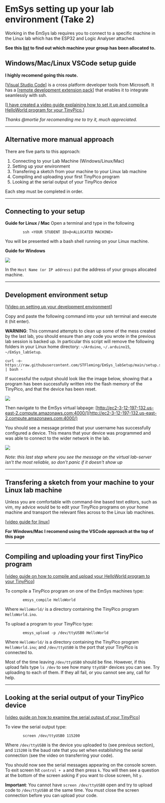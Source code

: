 # EmSys setting up your lab environment (Take 2) 

Working in the EmSys lab requires you to connect to a specific machine in the Linux lab which has the ESP32 and Logic Analyser attached. 

__See this [list](https://github.com/STFleming/EmSys_labSetup/tree/main/allocations) to find out which machine your group has been allocated to.__ 

## Windows/Mac/Linux VSCode setup guide
__I highly recomend going this route.__

[[Visual Studio Code](https://code.visualstudio.com/download)] is a cross platform developer tools from Microsoft. 
It has a [[remote development extension pack](https://marketplace.visualstudio.com/items?itemName=ms-vscode-remote.vscode-remote-extensionpack)] that enables it to integrate seamlessly with ssh.

[[I have created a video guide explaining how to set it up and compile a HelloWorld program for your TinyPico.](https://youtu.be/R_lnu_3s5aA)] 

_Thanks @mortie for recomending me to try it, much appreciated._

-----------------------------------------------------
## Alternative more manual approach
There are five parts to this approach:
1. Connecting to your Lab Machine (Windows/Linux/Mac)
2. Setting up your environment
3. Transfering a sketch from your machine to your Linux lab machine 
4. Compiling and uploading your first TinyPico program 
5. Looking at the serial output of your TinyPico device

Each step must be completed in order.

-----------------------------------------------------

## Connecting to your setup

__Guide for Linux / Mac__
Open a terminal and type in the following
``` 
        ssh <YOUR STUDENT ID>@<ALLOCATED MACHINE>
```

You will be presented with a bash shell running on your Linux machine.

__Guide for Windows__

![](imgs/putty.png)

In the ``Host Name (or IP address)`` put the address of your groups allocated machine.

------------------------------

## Development environment setup

[[Video on setting up your development environment](https://youtu.be/ucdD1zjaWeg)]

Copy and paste the following command into your ssh terminal and execute it (hit enter).

__WARNING__: This command attempts to clean up some of the mess created by the last lab, you should ensure than any code you wrote in the previous lab session is backed up. In particular this script will remove the following folders in your Linux home directory: ``~/Arduino``, ``~/.arduino15``, ``~/EmSys_labSetup``.  


```
curl -o- https://raw.githubusercontent.com/STFleming/EmSys_labSetup/main/setup.sh | bash -

```
If successful the output should look like the image below, showing that a program has been successfully written into the flash memory of the TinyPico, and that the device has been reset.

![](imgs/setup_success.png)

Then navigate to the EmSys virtual labpage: [http://ec2-3-12-197-132.us-east-2.compute.amazonaws.com:4000/](http://ec2-3-12-197-132.us-east-2.compute.amazonaws.com:4000/)

You should see a message printed that your username has successfully configured a device. This means that your device was programmed and was able to connect to the wider network in the lab.

![](imgs/message_on_virtual_lab.png)

*Note: this last step where you see the message on the virtual lab-server isn't the most reliable, so don't panic if it doesn't show up*

--------------------------------

## Transfering a sketch from your machine to your Linux lab machine 

Unless you are comfortable with command-line based text editors, such as vim, my advice would be to edit your TinyPico programs on your home machine and transport the relevant files across to the Linux lab machines.

[[video guide for linux](https://youtu.be/yt0RVEX1274)]

__For Windows/Mac I recomend using the VSCode approach at the top of this page__

---------------------------------------

## Compiling and uploading your first TinyPico program 

[[video guide on how to compile and upload your HelloWorld program to your TinyPico](https://youtu.be/uddiqhSN3Ks)]

To compile a TinyPico program on one of the EmSys machines type:

```
        emsys_compile HelloWorld
```

Where ``HelloWorld/`` is a directory containing the TinyPico program ``HelloWorld.ino``.

To upload a program to your TinyPico type:

```
        emsys_upload -p /dev/ttyUSB0 HelloWorld
```

Where ``HelloWorld/`` is a directory containing the TinyPico program ``HelloWorld.ino``;
and ``/dev/ttyUSB0`` is the port that your TinyPico is connected to.

Most of the time leaving ``/dev/ttyUSB0`` should be fine. However, if this upload fails type ``ls /dev`` to see how many ``ttyUSB*`` devices you can see. Try uploading to each of them. If they all fail, or you cannot see any, call for help.

----------------------------------------

## Looking at the serial output of your TinyPico device

[[video guide on how to examine the serial output of your TinyPico](https://youtu.be/4D6jT0egP9E)]

To view the serial output type:

```
        screen /dev/ttyUSB0 115200
```
Where ``/dev/ttyUSB0`` is the device you uploaded to (see previous section), and ``115200`` is the baud rate that you set when establishing the serial connection (see the video on transferring your code).

You should now see the serial messages appearing on the console screen. To exit screen hit ``control + a`` and then press ``k``. You will then see a question at the bottom of the screen asking if you want to close screen, hit ``y``. 

__Important__: You cannot have ``screen /dev/ttyUSB0`` open and try to upload code to ``/dev/ttyUSB0`` at the same time. You must close the screen connection before you can upload your code.
